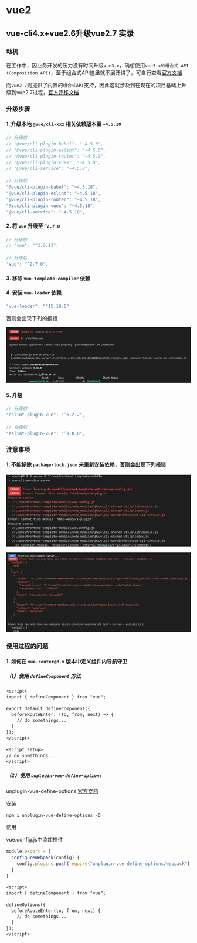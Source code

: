 # vue2

## vue-cli4.x+vue2.6升级vue2.7 实录

### 动机

在工作中，因业务开发的压力没有时间升级`vue3.x`，确想使用`vue3.x的组合式 API (Composition API)`，至于组合式API这里就不展开讲了，可自行查看[官方文档](https://cn.vuejs.org/guide/extras/composition-api-faq.html#composition-api-faq)

而`vue2.7`则提供了内置的`组合式API`支持，因此这就涉及到在现在的项目基础上升级到vue2.7过程，[官方迁移文档](https://v2.cn.vuejs.org/v2/guide/migration-vue-2-7.html)

### 升级步骤

#### 1. 升级本地 `@vue/cli-xxx` 相关依赖版本至 `~4.5.18`

```javascript
// 升级前
// "@vue/cli-plugin-babel": "~4.5.0",
// "@vue/cli-plugin-eslint": "~4.5.0",
// "@vue/cli-plugin-router": "~4.5.0",
// "@vue/cli-plugin-vuex": "~4.5.0",
// "@vue/cli-service": "~4.5.0",

// 升级后
"@vue/cli-plugin-babel": "~4.5.18",
"@vue/cli-plugin-eslint": "~4.5.18",
"@vue/cli-plugin-router": "~4.5.18",
"@vue/cli-plugin-vuex": "~4.5.18",
"@vue/cli-service": "~4.5.18",
```

#### 2. 将 `vue` 升级至 `^2.7.0`

```javascript
// 升级前
// "vue": "^2.6.11",

// 升级后
"vue": "^2.7.0",
```

#### 3. 移除 `vue-template-compiler` 依赖

#### 4. 安装 `vue-loader` 依赖

```javascript
"vue-loader": "^15.10.0"
```

否则会出现下列的报错

![没有安装vue-loader@15的报错](../../../.vuepress/public/images/front-end-frame/vue/vue2/update-2.7/%E6%B2%A1%E6%9C%89%E5%AE%89%E8%A3%85vue-loader%4015%E7%9A%84%E6%8A%A5%E9%94%99.png)

#### 5. 升级

```javascript
// 升级前
"eslint-plugin-vue": "^6.2.2",

// 升级后
"eslint-plugin-vue": "^9.0.0",
```

### 注意事项

#### 1. 不能移除 `package-lock.json` 来重新安装依赖，否则会出现下列报错

![删除package-lock.json后重新安装出现的找不到html-webpack-plugin找不到问题](../../../.vuepress/public/images/front-end-frame/vue/vue2/update-2.7/%E5%88%A0%E9%99%A4package-lock.json%E5%90%8E%E9%87%8D%E6%96%B0%E5%AE%89%E8%A3%85%E5%87%BA%E7%8E%B0%E7%9A%84%E6%89%BE%E4%B8%8D%E5%88%B0html-webpack-plugin%E6%89%BE%E4%B8%8D%E5%88%B0%E9%97%AE%E9%A2%98.png)

![删除package-lock.json后重新安装出现的报错问题](../../../.vuepress/public/images/front-end-frame/vue/vue2/update-2.7/%E5%88%A0%E9%99%A4package-lock.json%E5%90%8E%E9%87%8D%E6%96%B0%E5%AE%89%E8%A3%85%E5%87%BA%E7%8E%B0%E7%9A%84%E6%8A%A5%E9%94%99%E9%97%AE%E9%A2%98.png)

### 使用过程的问题

#### 1. 如何在 `vue-router@3.x` 版本中定义组件内导航守卫

##### （1）使用 `defineComponent` 方法

```vue
<script>
import { defineComponent } from "vue";

export default defineComponent({
  beforeRouteEnter: (to, from, next) => {
    // do somethings...
  }
});
</script>

<script setup>
// do somethings...
</script>
```

##### （2）使用 `unplugin-vue-define-options`

unplugin-vue-define-options [官方文档](https://www.npmjs.com/package/unplugin-vue-define-options)

安装

```shell
npm i unplugin-vue-define-options -D
```

使用

vue.config.js中添加插件

```javascript
module.export = {
  configureWebpack(config) {
    config.plugins.push(require("unplugin-vue-define-options/webpack")())
  }
}
```

```vue
<script>
import { defineComponent } from "vue";

defineOptions({
  beforeRouteEnter(to, from, next) {
    // do somethings...
  }
});
</script>
```

